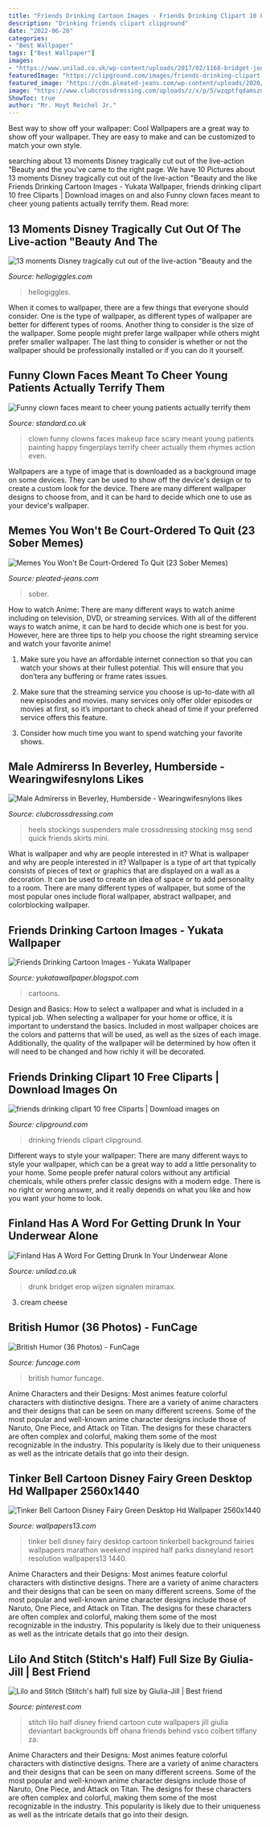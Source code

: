 ```yaml
---
title: "Friends Drinking Cartoon Images - Friends Drinking Clipart 10 Free Cliparts"
description: "Drinking friends clipart clipground"
date: "2022-06-28"
categories:
- "Best Wallpaper"
tags: ["Best Wallpaper"]
images:
- "https://www.unilad.co.uk/wp-content/uploads/2017/02/1168-bridget-jones.jpg"
featuredImage: "https://clipground.com/images/friends-drinking-clipart-4.jpg"
featured_image: "https://cdn.pleated-jeans.com/wp-content/uploads/2020/10/sober-memes-20.jpg"
image: "https://www.clubcrossdressing.com/uploads/z/x/p/5/wzqptfqdamsznj8v2okp.jpeg"
ShowToc: true
author: "Mr. Hoyt Reichel Jr."
---
```



Best way to show off your wallpaper:
Cool Wallpapers are a great way to show off your wallpaper. They are easy to make and can be customized to match your own style.

	

		
searching about 13 moments Disney tragically cut out of the live-action &quot;Beauty and the you've came to the right page. We have 10 Pictures about 13 moments Disney tragically cut out of the live-action &quot;Beauty and the like Friends Drinking Cartoon Images - Yukata Wallpaper, friends drinking clipart 10 free Cliparts | Download images on and also Funny clown faces meant to cheer young patients actually terrify them. Read more:
		
    
## 13 Moments Disney Tragically Cut Out Of The Live-action &quot;Beauty And The

<img loading=lazy src="https://images.hellogiggles.com/uploads/2017/03/19124934/birds.gif" onerror="this.onerror=null;this.src='https://tse2.mm.bing.net/th?id=OIP.U9zhZRV-He8vRQX1gTkwvgHaEH&amp;pid=15.1';" alt="13 moments Disney tragically cut out of the live-action &quot;Beauty and the">

_Source: hellogiggles.com_

>hellogiggles. 

	

When it comes to wallpaper, there are a few things that everyone should consider. One is the type of wallpaper, as different types of wallpaper are better for different types of rooms. Another thing to consider is the size of the wallpaper. Some people might prefer large wallpaper while others might prefer smaller wallpaper. The last thing to consider is whether or not the wallpaper should be professionally installed or if you can do it yourself.

    
## Funny Clown Faces Meant To Cheer Young Patients Actually Terrify Them

<img loading=lazy src="https://static.standard.co.uk/s3fs-public/thumbnails/image/2012/01/03/09/clownDM2612_228x307.jpg" onerror="this.onerror=null;this.src='https://tse2.mm.bing.net/th?id=OIP.CwJn7P6OyRLfaNuz2JPZLAAAAA&amp;pid=15.1';" alt="Funny clown faces meant to cheer young patients actually terrify them">

_Source: standard.co.uk_

>clown funny clowns faces makeup face scary meant young patients painting happy fingerplays terrify cheer actually them rhymes action even. 

	

Wallpapers are a type of image that is downloaded as a background image on some devices. They can be used to show off the device's design or to create a custom look for the device. There are many different wallpaper designs to choose from, and it can be hard to decide which one to use as your device's wallpaper.

    
## Memes You Won&#039;t Be Court-Ordered To Quit (23 Sober Memes)

<img loading=lazy src="https://cdn.pleated-jeans.com/wp-content/uploads/2020/10/sober-memes-20.jpg" onerror="this.onerror=null;this.src='https://tse2.mm.bing.net/th?id=OIP.-CygaNR2vyQx0yVDXtZmvgHaIp&amp;pid=15.1';" alt="Memes You Won&#039;t Be Court-Ordered To Quit (23 Sober Memes)">

_Source: pleated-jeans.com_

>sober. 

	

How to watch Anime: There are many different ways to watch anime including on television, DVD, or streaming services.
With all of the different ways to watch anime, it can be hard to decide which one is best for you. However, here are three tips to help you choose the right streaming service and watch your favorite anime!
1. Make sure you have an affordable internet connection so that you can watch your shows at their fullest potential. This will ensure that you don’tera any buffering or frame rates issues.

2. Make sure that the streaming service you choose is up-to-date with all new episodes and movies. many services only offer older episodes or movies at first, so it’s important to check ahead of time if your preferred service offers this feature.

3. Consider how much time you want to spend watching your favorite shows.

    
## Male Admirerss In Beverley, Humberside - Wearingwifesnylons Likes

<img loading=lazy src="https://www.clubcrossdressing.com/uploads/z/x/p/5/wzqptfqdamsznj8v2okp.jpeg" onerror="this.onerror=null;this.src='https://tse2.mm.bing.net/th?id=OIP.swlNm7TzmyJSQBoWBje7ZwHaJ4&amp;pid=15.1';" alt="Male Admirerss in Beverley, Humberside - Wearingwifesnylons likes">

_Source: clubcrossdressing.com_

>heels stockings suspenders male crossdressing stocking msg send quick friends skirts mini. 

	

What is wallpaper and why are people interested in it?
What is wallpaper and why are people interested in it?
Wallpaper is a type of art that typically consists of pieces of text or graphics that are displayed on a wall as a decoration. It can be used to create an idea of space or to add personality to a room. There are many different types of wallpaper, but some of the most popular ones include floral wallpaper, abstract wallpaper, and colorblocking wallpaper.

    
## Friends Drinking Cartoon Images - Yukata Wallpaper

<img loading=lazy src="https://thumbs.dreamstime.com/z/two-drunk-friends-two-drunk-friends-men-beer-glasses-white-109222736.jpg" onerror="this.onerror=null;this.src='https://tse3.mm.bing.net/th?id=OIP.VvO1xBAZRLi5XVlRqBx0CgHaH6&amp;pid=15.1';" alt="Friends Drinking Cartoon Images - Yukata Wallpaper">

_Source: yukatawallpaper.blogspot.com_

>cartoons. 

	

Design and Basics: How to select a wallpaper and what is included in a typical job.
When selecting a wallpaper for your home or office, it is important to understand the basics. Included in most wallpaper choices are the colors and patterns that will be used, as well as the sizes of each image. Additionally, the quality of the wallpaper will be determined by how often it will need to be changed and how richly it will be decorated.

    
## Friends Drinking Clipart 10 Free Cliparts | Download Images On

<img loading=lazy src="https://clipground.com/images/friends-drinking-clipart-4.jpg" onerror="this.onerror=null;this.src='https://tse3.mm.bing.net/th?id=OIP.b3YZ1R2_H9CdS0poFqfu6QAAAA&amp;pid=15.1';" alt="friends drinking clipart 10 free Cliparts | Download images on">

_Source: clipground.com_

>drinking friends clipart clipground. 

	

Different ways to style your wallpaper:
There are many different ways to style your wallpaper, which can be a great way to add a little personality to your home. Some people prefer natural colors without any artificial chemicals, while others prefer classic designs with a modern edge. There is no right or wrong answer, and it really depends on what you like and how you want your home to look.

    
## Finland Has A Word For Getting Drunk In Your Underwear Alone

<img loading=lazy src="https://www.unilad.co.uk/wp-content/uploads/2017/02/1168-bridget-jones.jpg" onerror="this.onerror=null;this.src='https://tse3.mm.bing.net/th?id=OIP.BKY_gJIfwrRah8AyqH1o7QHaC9&amp;pid=15.1';" alt="Finland Has A Word For Getting Drunk In Your Underwear Alone">

_Source: unilad.co.uk_

>drunk bridget erop wijzen signalen miramax. 

	

3. cream cheese 

    
## British Humor (36 Photos) - FunCage

<img loading=lazy src="http://www.funcage.com/blog/wp-content/uploads/2013/05/British-Humor-007-550x410.jpg" onerror="this.onerror=null;this.src='https://tse1.mm.bing.net/th?id=OIP.CdOz3fnOmkanUddKyBok-AHaFh&amp;pid=15.1';" alt="British Humor (36 Photos) - FunCage">

_Source: funcage.com_

>british humor funcage. 

	

Anime Characters and their Designs: Most animes feature colorful characters with distinctive designs.
There are a variety of anime characters and their designs that can be seen on many different screens. Some of the most popular and well-known anime character designs include those of Naruto, One Piece, and Attack on Titan. The designs for these characters are often complex and colorful, making them some of the most recognizable in the industry. This popularity is likely due to their uniqueness as well as the intricate details that go into their design.

    
## Tinker Bell Cartoon Disney Fairy Green Desktop Hd Wallpaper 2560x1440

<img loading=lazy src="https://www.wallpapers13.com/wp-content/uploads/2018/01/Tinker-Bell-Cartoon-Disney-Fairy-Green-Desktop-HD-Wallpaper-2560x1440.jpg" onerror="this.onerror=null;this.src='https://tse3.mm.bing.net/th?id=OIP.Tb98QTfx4EVssV9llA7ZHQHaEK&amp;pid=15.1';" alt="Tinker Bell Cartoon Disney Fairy Green Desktop Hd Wallpaper 2560x1440">

_Source: wallpapers13.com_

>tinker bell disney fairy desktop cartoon tinkerbell background fairies wallpapers marathon weekend inspired half parks disneyland resort resolution wallpapers13 1440. 

	

Anime Characters and their Designs: Most animes feature colorful characters with distinctive designs.
There are a variety of anime characters and their designs that can be seen on many different screens. Some of the most popular and well-known anime character designs include those of Naruto, One Piece, and Attack on Titan. The designs for these characters are often complex and colorful, making them some of the most recognizable in the industry. This popularity is likely due to their uniqueness as well as the intricate details that go into their design.

    
## Lilo And Stitch (Stitch&#039;s Half) Full Size By Giulia-Jill | Best Friend

<img loading=lazy src="https://i.pinimg.com/736x/95/f4/9c/95f49c266328b9a65e4928893ab68c42.jpg" onerror="this.onerror=null;this.src='https://tse1.mm.bing.net/th?id=OIP.EwwSLNDJ_k8eZu7847TGGQHaLH&amp;pid=15.1';" alt="Lilo and Stitch (Stitch&#039;s half) full size by Giulia-Jill | Best friend">

_Source: pinterest.com_

>stitch lilo half disney friend cartoon cute wallpapers jill giulia deviantart backgrounds bff ohana friends behind vsco colbert tiffany za. 

	

Anime Characters and their Designs: Most animes feature colorful characters with distinctive designs.
There are a variety of anime characters and their designs that can be seen on many different screens. Some of the most popular and well-known anime character designs include those of Naruto, One Piece, and Attack on Titan. The designs for these characters are often complex and colorful, making them some of the most recognizable in the industry. This popularity is likely due to their uniqueness as well as the intricate details that go into their design.

